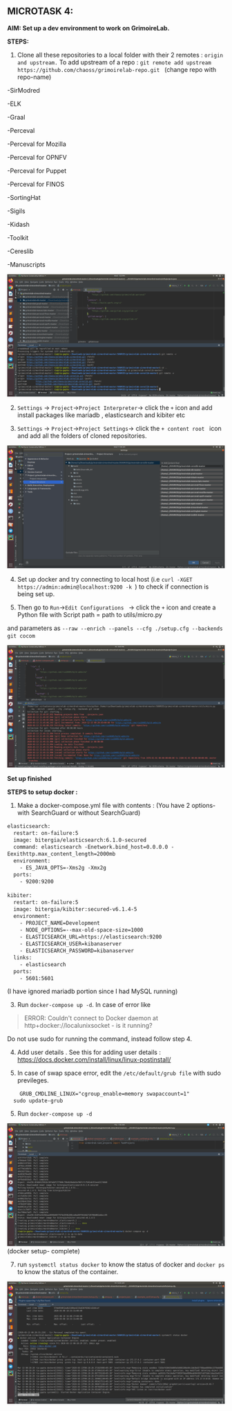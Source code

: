 ## MICROTASK 4:

**AIM: Set up a dev environment to work on GrimoireLab.**

**STEPS:**


1. Clone all these repositories to a local folder with their 2 remotes : ```origin and upstream.``` 
To add upstream of a repo : ```git remote add upstream https://github.com/chaoss/grimoirelab-repo.git ```  (change repo with repo-name)

  -SirModred
  
  -ELK
  
  -Graal
  
  -Perceval
  
  -Perceval for Mozilla
    
  -Perceval for OPNFV
    
  -Perceval for Puppet
    
  -Perceval for FINOS
    
  -SortingHat
    
  -Sigils

  -Kidash
  
  -Toolkit
  
  -Cereslib
  
  -Manuscripts

![Image description](https://github.com/ria18405/Microtasks/blob/master/Microtask4/remotes.png)

2. ```Settings``` -> ```Project```->```Project Interpreter```-> click the ```+``` icon and add install packages like mariadb , elasticsearch and kibiter etc

3. ```Settings``` -> ```Project```->```Project Settings```-> click the ```+ content root ``` icon and add all the folders of cloned repositories.

![Image description](https://github.com/ria18405/Microtasks/blob/master/Microtask4/ProjectStructure.png)

4. Set up docker and try connecting to local host (i.e ```curl -XGET https://admin:admin@localhost:9200 -k ```) to check if connection is being set up. 

5. Then go to ```Run```->```Edit Configurations ``` -> click the ```+``` icon and create a Python file with Script path = path to utils/micro.py 

and parameters as ```--raw --enrich --panels --cfg ./setup.cfg --backends git cocom```

![Image description](https://github.com/ria18405/Microtasks/blob/master/Microtask4/Output.png)


**Set up finished**

**STEPS to setup docker :**

1. Make a docker-compose.yml file with contents : (You have 2 options- with SearchGuard or without SearchGuard)
```
elasticsearch:
  restart: on-failure:5
  image: bitergia/elasticsearch:6.1.0-secured
  command: elasticsearch -Enetwork.bind_host=0.0.0.0 -Eexithttp.max_content_length=2000mb
  environment:
    - ES_JAVA_OPTS=-Xms2g -Xmx2g
  ports:
    - 9200:9200

kibiter:
  restart: on-failure:5
  image: bitergia/kibiter:secured-v6.1.4-5
  environment:
    - PROJECT_NAME=Development
    - NODE_OPTIONS=--max-old-space-size=1000
    - ELASTICSEARCH_URL=https://elasticsearch:9200
    - ELASTICSEARCH_USER=kibanaserver
    - ELASTICSEARCH_PASSWORD=kibanaserver
  links:
    - elasticsearch
  ports:
    - 5601:5601

``` 
(I have ignored mariadb portion since I had MySQL running)


3. Run ```docker-compose up -d```. In case of error like 
> ERROR: Couldn't connect to Docker daemon at http+docker://localunixsocket - is it running? 

Do not use sudo for running the command, instead follow step 4.

4. Add user details . See this for adding user details : https://docs.docker.com/install/linux/linux-postinstall/

6. In case of swap space error, edit the ```/etc/default/grub file``` with sudo previleges.
  ```
      GRUB_CMDLINE_LINUX="cgroup_enable=memory swapaccount=1" 
    sudo update-grub
  ```

5. Run ```docker-compose up -d```

![Image description](https://github.com/ria18405/Microtasks/blob/master/Microtask4/dockersetup.png)
(docker setup- complete)


7. run ```systemctl status docker``` to know the status of docker and ```docker ps``` to know the status of the container.

![Image description](https://github.com/ria18405/Microtasks/blob/master/Microtask4/dockeractive.png)  



